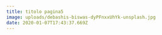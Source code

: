 ```yaml
---
title: titolo pagina5
image: uploads/debashis-biswas-dyPFnxxUhYk-unsplash.jpg
date: 2020-01-07T17:43:37.669Z
---
```


